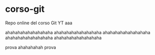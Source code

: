 # corso-git

Repo online del corso Git YT
aaa

ahahahahahahahahaha
ahahahahahahahahaha
ahahahahahahahahaha
ahahahahahahahahaha
ahahahahahahahahaha

prova 
ahahahahah
prova


